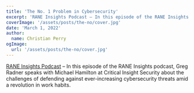 ```yaml
---
title: 'The No. 1 Problem in Cybersecurity'
excerpt: 'RANE Insights Podcast – In this episode of the RANE Insights podcast, Greg Radner speaks with Michael Hamilton at Critical Insight Security about the challenges of defending against ever-increasing cybersecurity threats amid a revolution in work habits.'
coverImage: '/assets/posts/the-no/cover.jpg'
date: 'March 1, 2022'
author:
  name: Christian Perry
ogImage:
  url: '/assets/posts/the-no/cover.jpg'
---
```


[RANE Insights Podcast](https://worldview.stratfor.com/article/rane-insights-no-1-problem-cybersecurity) – In this episode of the RANE Insights podcast, Greg Radner speaks with Michael Hamilton at Critical Insight Security about the challenges of defending against ever-increasing cybersecurity threats amid a revolution in work habits.